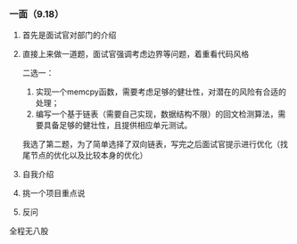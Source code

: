 ### 一面（9.18）

1. 首先是面试官对部门的介绍

2. 直接上来做一道题，面试官强调考虑边界等问题，着重看代码风格

   二选一：

   1. 实现一个memcpy函数，需要考虑足够的健壮性，对潜在的风险有合适的处理；
   2. 编写一个基于链表（需要自己实现，数据结构不限）的回文检测算法，需要具备足够的健壮性，且提供相应单元测试。

   我选了第二题，为了简单选择了双向链表，写完之后面试官提示进行优化（找尾节点的优化以及比较本身的优化）

3. 自我介绍

4. 挑一个项目重点说

5. 反问

全程无八股

